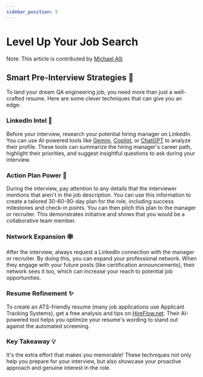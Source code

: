 ```yaml
---
sidebar_position: 5
---
```


# Level Up Your Job Search

Note: This article is contributed by [Michael Alli](https://www.linkedin.com/in/michael-alli/)

## Smart Pre-Interview Strategies 🚀

To land your dream QA engineering job, you need more than just a well-crafted resume. Here are some clever techniques that can give you an edge:

### LinkedIn Intel 🔎
Before your interview, research your potential hiring manager on LinkedIn. You can use AI-powered tools like [Gemini](https://gemini.google.com/), [Copilot](https://copilot.microsoft.com/), or [ChatGPT](https://chat.openai.com/) to analyze their profile. These tools can summarize the hiring manager's career path, highlight their priorities, and suggest insightful questions to ask during your interview.

### Action Plan Power 💪
During the interview, pay attention to any details that the interviewer mentions that aren't in the job description. You can use this information to create a tailored 30-60-90-day plan for the role, including success milestones and check-in points. You can then pitch this plan to the manager or recruiter. This demonstrates initiative and shows that you would be a collaborative team member.

### Network Expansion 🕸️
After the interview, always request a LinkedIn connection with the manager or recruiter. By doing this, you can expand your professional network. When they engage with your future posts (like certification announcements), their network sees it too, which can increase your reach to potential job opportunities. 

### Resume Refinement ✨
To create an ATS-friendly resume (many job applications use Applicant Tracking Systems), get a free analysis and tips on [HireFlow.net](https://www.hireflow.net/). Their AI-powered tool helps you optimize your resume's wording to stand out against the automated screening.

### Key Takeaway 💡 
It's the extra effort that makes you memorable! These techniques not only help you prepare for your interview, but also showcase your proactive approach and genuine interest in the role. 